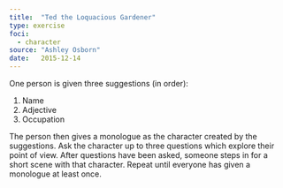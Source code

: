 ```yaml
---
title:  "Ted the Loquacious Gardener"
type: exercise
foci:
  - character
source: "Ashley Osborn"
date:   2015-12-14
---
```

One person is given three suggestions (in order):

1. Name
2. Adjective
3. Occupation

The person then gives a monologue as the character created by the suggestions.
Ask the character up to three questions which explore their point of view.
After questions have been asked, someone steps in for a short scene with that character.
Repeat until everyone has given a monologue at least once.
